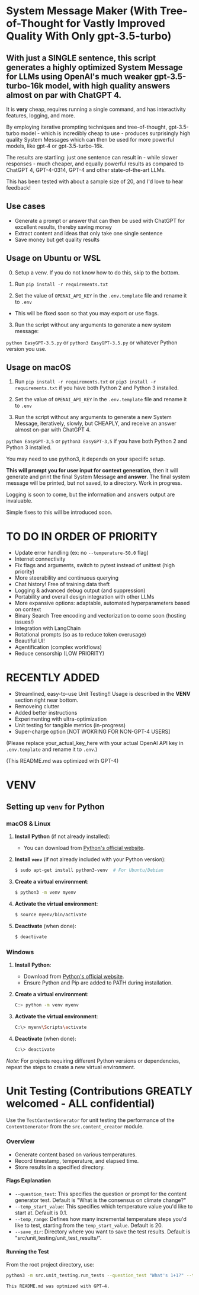 # System Message Maker (With Tree-of-Thought for Vastly Improved Quality With Only gpt-3.5-turbo)

## **With just a SINGLE sentence**, this script generates a highly optimized System Message for LLMs using OpenAI's much weaker gpt-3.5-turbo-16k model, with high quality answers almost on par with ChatGPT 4.

It is **very** cheap, requires running a single command, and has interactivity features, logging, and more.

By employing iterative prompting techniques and tree-of-thought, gpt-3.5-turbo model - which is incredibly cheap to use - produces surprisingly high quality System Messages which can then be used for more powerful models, like gpt-4 or gpt-3.5-turbo-16k.

The results are startling: just one sentence can result in - while slower responses - much cheaper, and equally powerful results as compared to ChatGPT 4, GPT-4-0314, GPT-4 and other state-of-the-art LLMs.

This has been tested with about a sample size of 20, and I'd love to hear feedback!

## Use cases
- Generate a prompt or answer that can then be used with ChatGPT for excellent results, thereby saving money
- Extract content and ideas that only take one single sentence
- Save money but get quality results

## Usage on Ubuntu or WSL

0. Setup a venv. If you do not know how to do this, skip to the bottom.

1. Run `pip install -r requirements.txt`

2. Set the value of `OPENAI_API_KEY` in the `.env.template` file and rename it to `.env`
 - This will be fixed soon so that you may export or use flags.

3. Run the script without any arguments to generate a new system message:

`python EasyGPT-3.5.py` or `python3 EasyGPT-3.5.py` or whatever Python version you use.

## Usage on macOS

1. Run `pip install -r requirements.txt` or `pip3 install -r requirements.txt` if you have both Python 2 and Python 3 installed.

2. Set the value of `OPENAI_API_KEY` in the `.env.template` file and rename it to `.env`

3. Run the script without any arguments to generate a new System Message, iteratively, slowly, but CHEAPLY, and receive an answer almost on-par with ChatGPT 4.

`python EasyGPT-3,5` or `python3 EasyGPT-3,5` if you have both Python 2 and Python 3 installed.

You may need to use python3, it depends on your speciifc setup.

**This will prompt you for user input for context generation**, then it will generate and print the final System Message **and answer**. The final system message will be printed, but not saved, to a directory. Work in progress.

Logging is soon to come, but the information and answers output are invaluable.

Simple fixes to this will be introduced soon.

# TO DO IN ORDER OF PRIORITY
- Update error handling (ex: no `--temperature-50.0` flag)
- Internet connectivity
- Fix flags and arguments, switch to pytest instead of unittest (high priority)
- More steerability and continuous querying
- Chat history! Free of training data theft
- Logging & advanced debug output (and suppression)
- Portability and overall design integration with other LLMs
- More expansive options: adaptable, automated hyperparameters based on context
- Binary Search Tree encoding and vectorization to come soon (hosting issues!)
- Integration with LangChain
- Rotational prompts (so as to reduce token overusage)
- Beautiful UI!
- Agentification (complex workflows)
- Reduce censorship (LOW PRIORITY)


# RECENTLY ADDED
- Streamlined, easy-to-use Unit Testing!! Usage is described in the **VENV** section right near bottom.
- Removeing clutter
- Added better instructions
- Experimenting with ultra-optimization
- Unit testing for tangible metrics (in-progress)
- Super-charge option [NOT WOKRING FOR NON-GPT-4 USERS]

(Please replace your_actual_key_here with your actual OpenAI API key in `.env.template` and rename it to `.env`.)

(This README.md was optimized with GPT-4)

# VENV
## Setting up `venv` for Python

### macOS & Linux

1. **Install Python** (if not already installed):
   - You can download from [Python's official website](https://www.python.org/downloads/).

2. **Install `venv`** (if not already included with your Python version):
   ```bash
   $ sudo apt-get install python3-venv  # For Ubuntu/Debian
   ```

3. **Create a virtual environment**:
   ```bash
   $ python3 -m venv myenv
   ```

4. **Activate the virtual environment**:
   ```bash
   $ source myenv/bin/activate
   ```

5. **Deactivate** (when done):
   ```bash
   $ deactivate
   ```

### Windows

1. **Install Python**:
   - Download from [Python's official website](https://www.python.org/downloads/).
   - Ensure Python and Pip are added to PATH during installation.

2. **Create a virtual environment**:
   ```bash
   C:> python -m venv myenv
   ```

3. **Activate the virtual environment**:
   ```bash
   C:\> myenv\Scripts\activate
   ```

4. **Deactivate** (when done):
   ```bash
   C:\> deactivate
   ```

*Note:* For projects requiring different Python versions or dependencies, repeat the steps to create a new virtual environment.

# Unit Testing (Contributions GREATLY welcomed - ALL confidential)

Use the `TestContentGenerator` for unit testing the performance of the `ContentGenerator` from the `src.content_creator` module.

### Overview
- Generate content based on various temperatures.
- Record timestamp, temperature, and elapsed time.
- Store results in a specified directory.

#### Flags Explanation
- `--question_test`: This specifies the question or prompt for the content generator test. Default is "What is the consensus on climate change?"
- `--temp_start_value`: This specifies which temperature value you'd like to start at. Default is 0.1. 
- `--temp_range`: Defines how many incremental temperature steps you'd like to test, starting from the `temp_start_value`. Default is 20.
- `--save_dir`: Directory where you want to save the test results. Default is "src/unit_testing/unit_test_results/".

#### Running the Test
From the root project directory, use:

```bash
python3 -m src.unit_testing.run_tests --question_test "What's 1+1?" --temp_start_value=0.1 --temp_range=10
```

`This README.md was optmized with GPT-4.`
